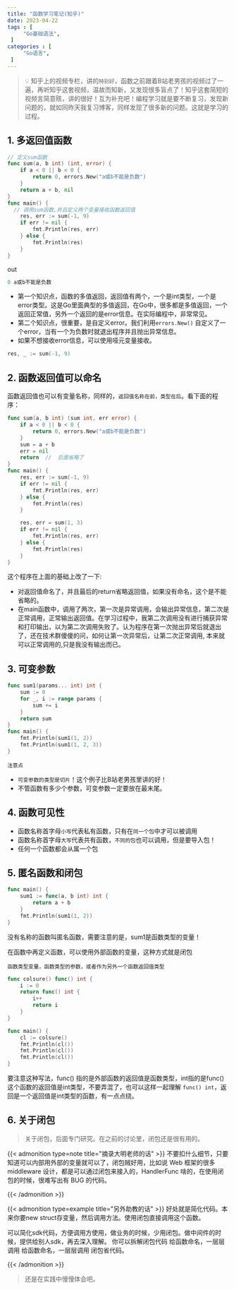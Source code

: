 ```yaml
---
title: "函数学习笔记(知乎)"
date: 2023-04-22
tags : [                                    
     "Go基础语法",
 ]
categories : [                              
     "Go语言",
 ]
---
```


>💡 知乎上的视频专栏，讲的`特别好`，函数之前跟着B站老男孩的视频过了一遍，再听知乎这套视频，温故而知新，又发现很多盲点了！知乎这套简短的视频言简意赅，讲的很好！互为补充吧！编程学习就是要不断复习，发现新问题的，就如同昨天我复习博客，同样发现了很多新的问题。这就是学习的过程。

## 1. 多返回值函数

```go
// 定义sum函数
func sum(a, b int) (int, error) {
	if a < 0 || b < 0 {
		return 0, errors.New("a或b不能是负数")
	}
	return a + b, nil
}
func main() {
  // 调用sum函数,并且定义两个变量接收函数返回值
	res, err := sum(-1, 9)
	if err != nil {
		fmt.Println(res, err)
	} else {
		fmt.Println(res)
	}
}
```

out

```go
0 a或b不能是负数
```

-   第一个知识点，函数的多值返回，返回值有两个，一个是int类型，一个是error类型。这是Go里面典型的多值返回，在Go中，很多都是多值返回，一个返回正常值，另外一个返回的是error信息。在实际编程中，非常常见。
-   第二个知识点，很重要，是自定义error。我们利用`errors.New()` 自定义了一个error，当有一个为负数时就退出程序并且抛出异常信息。
-   如果不想接收error信息，可以使用哑元变量接收。

```go
res, _ := sum(-1, 9)
```

## 2. 函数返回值可以命名

函数返回值也可以有变量名称，同样的，`返回值名称在前，类型在后`。看下面的程序：

```go
func sum(a, b int) (sum int, err error) {
	if a < 0 || b < 0 {
		return 0, errors.New("a或b不能是负数")
	}
	sum = a + b
	err = nil
	return  //  后面省略了
}
func main() {
	res, err := sum(-1, 9)
	if err != nil {
		fmt.Println(res, err)
	} else {
		fmt.Println(res)
	}

	res, err = sum(1, 3)
	if err != nil {
		fmt.Println(res, err)
	} else {
		fmt.Println(res)
	}
}
```

这个程序在上面的基础上改了一下:

-   对返回值命名了，并且最后的return省略返回值，如果没有命名，这个是不能省略的。
-   在main函数中，调用了两次，第一次是异常调用，会输出异常信息，第二次是正常调用，正常输出返回值。在学习过程中，我第二次调用没有进行捕获异常和打印输出，以为第二次调用失败了。认为程序在第一次抛出异常后就退出了，还在技术群傻傻的问，如何让第一次异常后，让第二次正常调用, 本来就可以正常调用的,只是我没有输出而已。

## 3. 可变参数

```go
func sum1(params... int) int {
	sum := 0
	for _, i := range params {
		sum += i
	}
	return sum
}
func main() {
	fmt.Println(sum1(1, 2))
	fmt.Println(sum1(1, 2, 3))
}
```

`注意点`

-   `可变参数的类型是切片`！这个例子比B站老男孩里讲的好！
-   不管函数有多少个参数，可变参数一定要放在最末尾。

## 4. 函数可见性

-   函数名称首字母`小写`代表私有函数，只有在`同一个包`中才可以被调用
-   函数名称首字母`大写`代表共有函数，`不同的包`也可以调用，但是要导入包！
-   任何一个函数都会从属一个包

## 5. 匿名函数和闭包

```go
func main() {
	sum1 := func(a, b int) int {
		return a + b
	}
	fmt.Println(sum1(1, 2))
}
```

没有名称的函数叫匿名函数，需要注意的是，sum1是函数类型的变量！

在函数中再定义函数，可以使用外部函数的变量，这种方式就是闭包

`函数类型变量，函数类型的参数，或者作为另外一个函数返回值类型`

```go
func colsure() func() int {
	i := 0
	return func() int {
		i++
		return i
	}
}

func main() {
	cl := colsure()
	fmt.Println(cl())
	fmt.Println(cl())
	fmt.Println(cl())
}
```

要注意这种写法，func() 指的是外部函数的返回值是函数类型，int指的是func()这个函数的返回值是int类型，不要弄混了，也可以这样一起理解 `func() int`，返回是一个返回值是int类型的函数，有一点点绕。

## 6. 关于闭包

> 关于闭包，后面专门研究。在之前的讨论里，闭包还是很有用的。

{{< admonition type=note title="摘录大明老师的话"  >}}
不要扣什么细节，只要知道可以内部用外部的变量就可以了，闭包贼好用，比如说 Web 框架的很多 middleware 设计，都是可以通过闭包来接入的，HandlerFunc 啥的，在使用闭包的时候，很难写出有 BUG 的代码。

{{< /admonition >}}

{{< admonition type=example  title="另外助教的话"  >}}
好处就是简化代码。本来你要new struct存变量，然后调用方法。使用闭包直接调用这个函数。

可以简化sdk代码，方便调用方使用，做业务的时候，少用闭包。做中间件的时候，提供给别人sdk，再去深入理解。 你可以拆解闭包代码 给函数命名，一层层调用 给函数命名，一层层调用 闭包省代码。

{{< /admonition >}}

>   还是在实践中慢慢体会吧。
